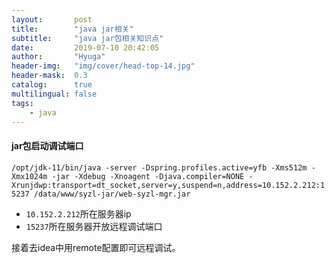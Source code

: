 ```yaml
---
layout:       post
title:        "java jar相关"
subtitle:     "java jar包相关知识点"
date:         2019-07-10 20:42:05
author:       "Hyuga"
header-img:   "img/cover/head-top-14.jpg"
header-mask:  0.3
catalog:      true
multilingual: false
tags:
    - java
---
```


#### jar包启动调试端口 

`/opt/jdk-11/bin/java -server -Dspring.profiles.active=yfb -Xms512m -Xmx1024m -jar -Xdebug -Xnoagent -Djava.compiler=NONE -Xrunjdwp:transport=dt_socket,server=y,suspend=n,address=10.152.2.212:15237 /data/www/syzl-jar/web-syzl-mgr.jar`

- `10.152.2.212`所在服务器ip
- `15237`所在服务器开放远程调试端口

接着去idea中用remote配置即可远程调试。






